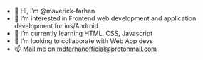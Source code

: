 - 👋 Hi, I’m @maverick-farhan
- 👀 I’m interested in Frontend web development and application development for ios/Android
- 🌱 I’m currently learning HTML, CSS, Javascript
- 💞️ I’m looking to collaborate with Web App devs
- 📫 Mail me on mdfarhanofficial@protonmail.com

<!---
maverick-farhan/maverick-farhan is a ✨ special ✨ repository because its `README.md` (this file) appears on your GitHub profile.
You can click the Preview link to take a look at your changes.
--->

